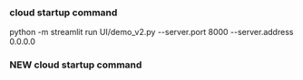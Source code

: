 ### cloud startup command
python -m streamlit run UI/demo_v2.py --server.port 8000 --server.address 0.0.0.0 

### NEW cloud startup command
